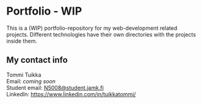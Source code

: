 # Portfolio - WIP

This is a (WIP) portfolio-repository for my web-development related projects. Different technologies have their own directories with the projects inside them.

## My contact info

Tommi Tuikka <br>
Email: *coming soon* <br>
Student email: N5008@student.jamk.fi <br>
LinkedIn: https://www.linkedin.com/in/tuikkatommi/
